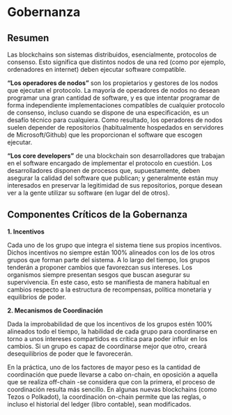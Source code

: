 # Gobernanza

## Resumen

Las blockchains son sistemas distribuidos, esencialmente, protocolos de consenso. Esto significa que distintos nodos de una red \(como por ejemplo, ordenadores en internet\) deben ejecutar software compatible.

**“Los operadores de nodos”** son los propietarios y gestores de los nodos que ejecutan el protocolo. La mayoría de operadores de nodos no desean programar una gran cantidad de software, y es que intentar programar de forma independiente implementaciones compatibles de cualquier protocolo de consenso, incluso cuando se dispone de una especificación, es un desafío técnico para cualquiera. Como resultado, los operadores de nodos suelen depender de repositorios \(habitualmente hospedados en servidores de Microsoft/Github\) que les proporcionan el software que escogen ejecutar.

**“Los core developers”** de una blockchain son desarrolladores que trabajan en el software encargado de implementar el protocolo en cuestión. Los desarrolladores disponen de procesos que, supuestamente, deben asegurar la calidad del software que publican; y generalmente están muy interesados en preservar la legitimidad de sus repositorios, porque desean ver a la gente utilizar su software \(en lugar del de otros\).

## Componentes Críticos de la Gobernanza

**1. Incentivos**

Cada uno de los grupo que integra el sistema tiene sus propios incentivos. Dichos incentivos no siempre están 100% alineados con los de los otros grupos que forman parte del sistema. A lo largo del tiempo, los grupos tenderán a proponer cambios que favorezcan sus intereses. Los organismos siempre presentan sesgos que buscan asegurar su supervivencia. En este caso, esto se manifiesta de manera habitual en cambios respecto a la estructura de recompensas, política monetaria y equilibrios de poder.

**2. Mecanismos de Coordinación**

Dada la improbabilidad de que los incentivos de los grupos estén 100% alineados todo el tiempo, la habilidad de cada grupo para coordinarse en torno a unos intereses compartidos es crítica para poder influir en los cambios. Si un grupo es capaz de coordinarse mejor que otro, creará desequilibrios de poder que le favorecerán.

En la práctica, uno de los factores de mayor peso es la cantidad de coordinación que puede llevarse a cabo on-chain, en oposición a aquella que se realiza off-chain -se considera que con la primera, el proceso de coordinación resulta más sencillo. En algunas nuevas blockchains \(como Tezos o Polkadot\), la coordinación on-chain permite que las reglas, o incluso el historial del ledger (libro contable), sean modificados.

